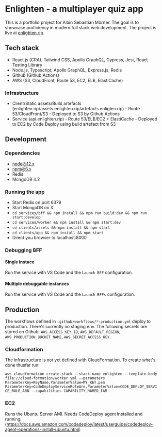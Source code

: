 # Enlighten - a multiplayer quiz app

This is a portfolio project for Albin Sebastian Mörner. The goal is to showcase proficiency in modern full stack web development. The project is live at [enlighten.rip](https://enlighten.rip).

## Tech stack

- React.js (CRA), Tailwind CSS, Apollo GraphQL, Cypress, Jest, React Testing Library
- Node.js, Typescript, Apollo GraphQL, Express.js, Redis
- Github (Github Actions)
- AWS (S3, CloudFront, Route 53, EC2, ELB, ElastiCache)

### Infrastructure

- Client/Static assets/Build artefacts (enlighten.rip/assets.enlighten.rip/artefacts.enligten.rip) - Route 53/CloudFront/S3 - Deployed to S3 by Github Actions
- Service (api.enlighten.rip) - Route 53/ELB/EC2 + ElastiCache - Deployed to EC2 by Code Deploy using build artefact from S3

## Development

### Dependencies

- node@12.x
- npm@6.x
- Redis
- MongoDB 4.2

### Running the app

- Start Redis on port 6379
- Start MongoDB on X
- `cd services/bff && npm install && npm run build:dev && npm run start:develop`
- `cd services/worker && npm install && npm start:dev`
- `cd clients/assets && npm install && npm start`
- `cd clients/app && npm install && npm start`
- Direct you browser to localhost:8000

### Debugging BFF

#### Single instace

Run the service with VS Code and the `Launch BFF` configuration.

#### Multiple debuggable instances

Run the service with VS Code and the `Launch BFFs` configuration.

## Production

The workflows defined in `.github/workflows/*-production.yml` deploy to production. There's currently no staging env. The following secrets are stored on Github: `AWS_ACCESS_KEY_ID`, `AWS_DEFAULT_REGION`, `AWS_PRODUCTION_BUCKET_NAME`, `AWS_SECRET_ACCESS_KEY`.

### Cloudformation

The infrastructure is not yet defined with CloudFormation. To create what's done thusfar run:

`aws cloudformation create-stack --stack-name enlighten --template-body file://cloud-formation/worker.yml --parameters ParameterKey=KeyName,ParameterValue=MY_KEY.pem ParameterKey=CodeDeployServiceRoleArn,ParameterValue=CODE_DEPLOY_SERVICE_ROLE_ARN --capabilities CAPABILITY_NAMED_IAM`

### EC2

Runs the Ubuntu Server AMI. Needs CodeDeploy agent installed and running. (https://docs.aws.amazon.com/codedeploy/latest/userguide/codedeploy-agent-operations-install-ubuntu.html)
